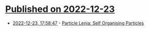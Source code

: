 # [Published on 2022-12-23](index.md)

* [2022-12-23, 17:58:47](https://news.ycombinator.com/item?id=34108724) - [Particle Lenia: Self Organising Particles](https://twitter.com/zzznah/status/1606294595330940928)
